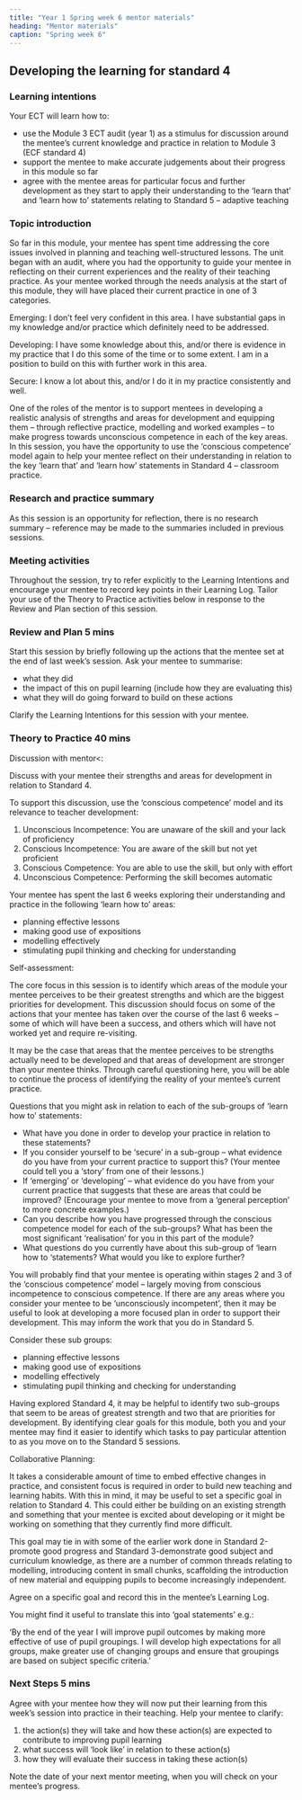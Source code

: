 ```yaml
---
title: "Year 1 Spring week 6 mentor materials"
heading: "Mentor materials"
caption: "Spring week 6"
---
```


## Developing the learning for standard 4

### Learning intentions

Your ECT will learn how to:

- use the Module 3 ECT audit (year 1) as a stimulus for discussion around the mentee’s current knowledge and practice in relation to Module 3 (ECF standard 4)
- support the mentee to make accurate judgements about their progress in this module so far
- agree with the mentee areas for particular focus and further development as they start to apply their understanding to the ‘learn that’ and ‘learn how to’ statements relating to Standard 5 – adaptive teaching

### Topic introduction

So far in this module, your mentee has spent time addressing the core issues involved in planning and teaching well-structured lessons. The unit began with an audit, where you had the opportunity to guide your mentee in reflecting on their current experiences and the reality of their teaching practice. As your mentee worked through the needs analysis at the start of this module, they will have placed their current practice in one of 3 categories.

Emerging: I don’t feel very confident in this area. I have substantial gaps in my knowledge and/or practice which definitely need to be addressed.

Developing: I have some knowledge about this, and/or there is evidence in my practice that I do this some of the time or to some extent. I am in a position to build on this with further work in this area.

Secure: I know a lot about this, and/or I do it in my practice consistently and well.

One of the roles of the mentor is to support mentees in developing a realistic analysis of strengths and areas for development and equipping them – through reflective practice, modelling and worked examples – to make progress towards unconscious competence in each of the key areas. In this session, you have the opportunity to use the ‘conscious competence’ model again to help your mentee reflect on their understanding in relation to the key ‘learn that’ and ‘learn how’ statements in Standard 4 – classroom practice.

### Research and practice summary

As this session is an opportunity for reflection, there is no research summary – reference may be made to the summaries included in previous sessions.

### Meeting activities

Throughout the session, try to refer explicitly to the Learning Intentions and encourage your mentee to record key points in their Learning Log. Tailor your use of the Theory to Practice activities below in response to the Review and Plan section of this session.

### Review and Plan 5 mins

Start this session by briefly following up the actions that the mentee set at the end of last week’s session. Ask your mentee to summarise:

- what they did
- the impact of this on pupil learning (include how they are evaluating this)
- what they will do going forward to build on these actions

Clarify the Learning Intentions for this session with your mentee.

### Theory to Practice 40 mins

Discussion with mentor<:

Discuss with your mentee their strengths and areas for development in relation to Standard 4.

To support this discussion, use the ‘conscious competence’ model and its relevance to teacher development:

1. Unconscious Incompetence: You are unaware of the skill and your lack of proficiency
2. Conscious Incompetence: You are aware of the skill but not yet proficient
3. Conscious Competence: You are able to use the skill, but only with effort
4. Unconscious Competence: Performing the skill becomes automatic

Your mentee has spent the last 6 weeks exploring their understanding and practice in the following ‘learn how to’ areas:

- planning effective lessons
- making good use of expositions
- modelling effectively
- stimulating pupil thinking and checking for understanding

Self-assessment:

The core focus in this session is to identify which areas of the module your mentee perceives to be their greatest strengths and which are the biggest priorities for development. This discussion should focus on some of the actions that your mentee has taken over the course of the last 6 weeks – some of which will have been a success, and others which will have not worked yet and require re-visiting.

It may be the case that areas that the mentee perceives to be strengths actually need to be developed and that areas of development are stronger than your mentee thinks. Through careful questioning here, you will be able to continue the process of identifying the reality of your mentee’s current practice.

Questions that you might ask in relation to each of the sub-groups of ‘learn how to’ statements:

- What have you done in order to develop your practice in relation to these statements?
- If you consider yourself to be ‘secure’ in a sub-group – what evidence do you have from your current practice to support this? (Your mentee could tell you a ‘story’ from one of their lessons.)
- If ‘emerging’ or ‘developing’ – what evidence do you have from your current practice that suggests that these are areas that could be improved? (Encourage your mentee to move from a ‘general perception’ to more concrete examples.)
- Can you describe how you have progressed through the conscious competence model for each of the sub-groups? What has been the most significant ‘realisation’ for you in this part of the module?
- What questions do you currently have about this sub-group of ‘learn how to ‘statements? What would you like to explore further?

You will probably find that your mentee is operating within stages 2 and 3 of the ‘conscious competence’ model – largely moving from conscious incompetence to conscious competence. If there are any areas where you consider your mentee to be ‘unconsciously incompetent’, then it may be useful to look at developing a more focused plan in order to support their development. This may inform the work that you do in Standard 5.

Consider these sub groups:

- planning effective lessons
- making good use of expositions
- modelling effectively
- stimulating pupil thinking and checking for understanding

Having explored Standard 4, it may be helpful to identify two sub-groups that seem to be areas of greatest strength and two that are priorities for development. By identifying clear goals for this module, both you and your mentee may find it easier to identify which tasks to pay particular attention to as you move on to the Standard 5 sessions.

Collaborative Planning:

It takes a considerable amount of time to embed effective changes in practice, and consistent focus is required in order to build new teaching and learning habits. With this in mind, it may be useful to set a specific goal in relation to Standard 4. This could either be building on an existing strength and something that your mentee is excited about developing or it might be working on something that they currently find more difficult.

This goal may tie in with some of the earlier work done in Standard 2-promote good progress and Standard 3-demonstrate good subject and curriculum knowledge, as there are a number of common threads relating to modelling, introducing content in small chunks, scaffolding the introduction of new material and equipping pupils to become increasingly independent.

Agree on a specific goal and record this in the mentee’s Learning Log.

You might find it useful to translate this into ‘goal statements’ e.g.:

‘By the end of the year I will improve pupil outcomes by making more effective of use of pupil groupings. I will develop high expectations for all groups, make greater use of changing groups and ensure that groupings are based on subject specific criteria.’

### Next Steps 5 mins

Agree with your mentee how they will now put their learning from this week’s session into practice in their teaching. Help your mentee to clarify:

1. the action(s) they will take and how these action(s) are expected to contribute to improving pupil learning
2. what success will ‘look like’ in relation to these action(s)
3. how they will evaluate their success in taking these action(s)

Note the date of your next mentor meeting, when you will check on your mentee’s progress.
